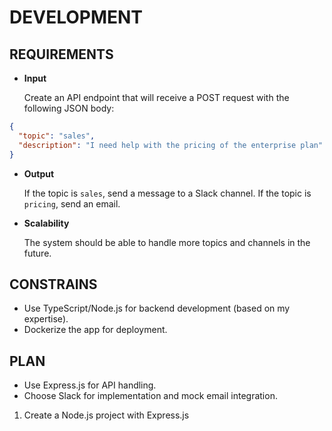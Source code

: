 # DEVELOPMENT

## REQUIREMENTS

- **Input**

  Create an API endpoint that will receive a POST request with the following JSON body:

```json
{
  "topic": "sales",
  "description": "I need help with the pricing of the enterprise plan"
}
```

- **Output**

  If the topic is `sales`, send a message to a Slack channel.
  If the topic is `pricing`, send an email.

- **Scalability**

  The system should be able to handle more topics and channels in the future.

## CONSTRAINS

- Use TypeScript/Node.js for backend development (based on my expertise).
- Dockerize the app for deployment.

## PLAN

- Use Express.js for API handling.
- Choose Slack for implementation and mock email integration.

1. Create a Node.js project with Express.js
